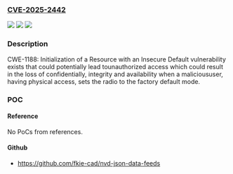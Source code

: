 ### [CVE-2025-2442](https://cve.mitre.org/cgi-bin/cvename.cgi?name=CVE-2025-2442)
![](https://img.shields.io/static/v1?label=Product&message=Trio%20Q%20Licensed%20Data%20Radio&color=blue)
![](https://img.shields.io/static/v1?label=Version&message=Versions%20prior%20to%20v2.7.2%20&color=brightgreen)
![](https://img.shields.io/static/v1?label=Vulnerability&message=CWE-1188%20Insecure%20Default%20Initialization%20of%20Resource&color=brightgreen)

### Description

CWE-1188: Initialization of a Resource with an Insecure Default vulnerability exists that could potentially lead tounauthorized access which could result in the loss of confidentially, integrity and availability when a malicioususer, having physical access, sets the radio to the factory default mode.

### POC

#### Reference
No PoCs from references.

#### Github
- https://github.com/fkie-cad/nvd-json-data-feeds


